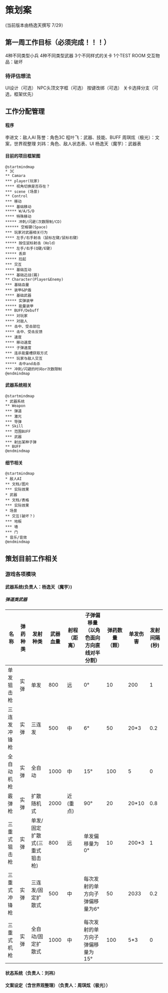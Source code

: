 # 策划案
(当前版本由杨逸天撰写 7/29）
## 第一周工作目标（必须完成！！！）
4种不同类型小兵
4种不同类型武器
3个不同样式的关卡
1个TEST ROOM
交互物品：破坏


### 待评估想法
UI设计（可选）
NPC头顶文字框（可选）
按键改绑（可选）
关卡选择分支（可选，框架优先）


## 工作分配管理
#### 程序
李进文：敌人AI
陈誉：角色3C
程叶飞：武器、技能、BUFF
周琪炫（极光）：文案，世界观整理
刘祎：角色、敌人状态表、UI
杨逸天（魔芋）：武器表

#### 目前的项目框架图
```plantuml
@startmindmap
* 3C
** Camara
*** player(玩家)
**** 视角切换是否存在？
*** scene (场景)
** Control
*** 移动
**** 基础移动
***** W/A/S/D
**** 特殊移动
***** 冲刺/闪避(次数限制/CD)
****** 空格键(Space)
*** 玩家对武器相关行为
**** 左手/右手射击（鼠标左键/鼠标右键）
***** 按住鼠标射击（Hold）
**** 左手/右手(Q键/E键)
***** 丢弃
***** 捡起
*** 交互
**** 基础互动
**** 基础近战(踢)
** Character(Player&Enemy)
*** 基础血量
*** 装甲&护盾
**** 基础武器
***** 实弹装甲
***** 能量装甲
*** BUFF/Debuff
**** 对玩家
**** 对敌人
*** 击中、受击部位
**** 击中、受击反馈
*** 速度
**** 移动速度
**** 子弹速度
*** 连杀能量槽获取方式
**** 玩家与敌人交互
***** 击中and击杀
*** 冲刺/闪避的时间or次数限制
@endmindmap
```
#### 武器系统相关
```plantuml
@startmindmap
* 武器系统
** Weapon
*** 弹道
*** 激光
*** 导弹
** Skill
*** 范围BUFF
*** 武器
*** 射出某种子弹
** BUFF
@endmindmap
```
#### 细节相关
```plantuml
@startmindmap
* 敌人AI
** 文档/图片
*** 实际效果
* 武器
** 文档/表格
*** 实际效果
* 场景
** 交互(破坏？)
*** 地板
*** 墙
*** 门
* 音乐/音效
@endmindmap
```
## 策划目前工作相关
### 游戏各项模块
#### 武器系统(负责人：杨逸天（魔芋）)
##### 弹道类武器
名称 | 弹药种类 | 发射种类 | 武器血量|射程（距离） | 子弹偏移量（以角色面向方向直线对半分割） |弹药数量（颗）| 单发伤害 | 发射间隔(秒) | 
------- | ------- | ------- | ------ |------ | ------ | ------ | ------ | ------ |
单发狙击枪|实弹|单发|800|远|0°|10|200|1|
三连发冲锋枪|实弹|三连发|500|中|6°|50|20*3|0.2|
全自动机枪|实弹|全自动|1000|中|15°|100|5|0|
霰弹枪|实弹|扩散随机式|2000|近(重点)|90°|20|20*10|0.8|
三重式狙击枪|实弹|单发/固定扩散式(三重式狙击枪)|800| 远 |单发偏移量为0°|10|200*3|1|
三重式冲锋枪|实弹|三连发/固定扩散式|500|中|每次发射的单方向子弹偏移量为6°|50|20*3*3|0.2|
三重式机枪|实弹|全自动/固定扩散式|1000|中|每次发射的单方向子弹偏移量为15°|100|5*3|0|










#### 状态系统（负责人：刘祎）








#### 文案设定（含世界观整理）（负责人：周琪炫（极光））